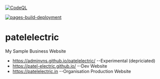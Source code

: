[![CodeQL](https://github.com/Patel-Electric/patelelectric.in/actions/workflows/codeql-analysis.yml/badge.svg?branch=dependabot%2Fnpm_and_yarn%2Fy18n-3.2.2)](https://github.com/Patel-Electric/patelelectric.in/actions/workflows/codeql-analysis.yml)

[![pages-build-deployment](https://github.com/Patel-Electric/patelelectric.in/actions/workflows/pages/pages-build-deployment/badge.svg)](https://github.com/Patel-Electric/patelelectric.in/actions/workflows/pages/pages-build-deployment)
# patelelectric
My Sample Business Website
* https://adminvns.github.io/patelelectric/   --Experimental (depriciated)
* https://patel-electric.github.io/   --Dev Website
* https://patelelectric.in  --Organisation Production Website

